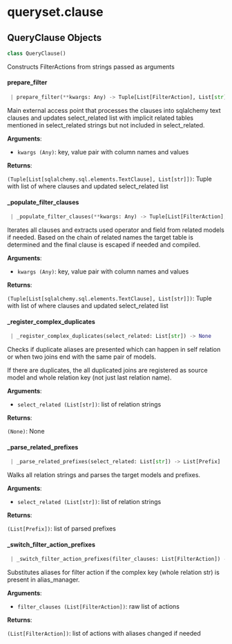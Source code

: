 <a name="queryset.clause"></a>
# queryset.clause

<a name="queryset.clause.QueryClause"></a>
## QueryClause Objects

```python
class QueryClause()
```

Constructs FilterActions from strings passed as arguments

<a name="queryset.clause.QueryClause.prepare_filter"></a>
#### prepare\_filter

```python
 | prepare_filter(**kwargs: Any) -> Tuple[List[FilterAction], List[str]]
```

Main external access point that processes the clauses into sqlalchemy text
clauses and updates select_related list with implicit related tables
mentioned in select_related strings but not included in select_related.

**Arguments**:

- `kwargs (Any)`: key, value pair with column names and values

**Returns**:

`(Tuple[List[sqlalchemy.sql.elements.TextClause], List[str]])`: Tuple with list of where clauses and updated select_related list

<a name="queryset.clause.QueryClause._populate_filter_clauses"></a>
#### \_populate\_filter\_clauses

```python
 | _populate_filter_clauses(**kwargs: Any) -> Tuple[List[FilterAction], List[str]]
```

Iterates all clauses and extracts used operator and field from related
models if needed. Based on the chain of related names the target table
is determined and the final clause is escaped if needed and compiled.

**Arguments**:

- `kwargs (Any)`: key, value pair with column names and values

**Returns**:

`(Tuple[List[sqlalchemy.sql.elements.TextClause], List[str]])`: Tuple with list of where clauses and updated select_related list

<a name="queryset.clause.QueryClause._register_complex_duplicates"></a>
#### \_register\_complex\_duplicates

```python
 | _register_complex_duplicates(select_related: List[str]) -> None
```

Checks if duplicate aliases are presented which can happen in self relation
or when two joins end with the same pair of models.

If there are duplicates, the all duplicated joins are registered as source
model and whole relation key (not just last relation name).

**Arguments**:

- `select_related (List[str])`: list of relation strings

**Returns**:

`(None)`: None

<a name="queryset.clause.QueryClause._parse_related_prefixes"></a>
#### \_parse\_related\_prefixes

```python
 | _parse_related_prefixes(select_related: List[str]) -> List[Prefix]
```

Walks all relation strings and parses the target models and prefixes.

**Arguments**:

- `select_related (List[str])`: list of relation strings

**Returns**:

`(List[Prefix])`: list of parsed prefixes

<a name="queryset.clause.QueryClause._switch_filter_action_prefixes"></a>
#### \_switch\_filter\_action\_prefixes

```python
 | _switch_filter_action_prefixes(filter_clauses: List[FilterAction]) -> List[FilterAction]
```

Substitutes aliases for filter action if the complex key (whole relation str) is
present in alias_manager.

**Arguments**:

- `filter_clauses (List[FilterAction])`: raw list of actions

**Returns**:

`(List[FilterAction])`: list of actions with aliases changed if needed

